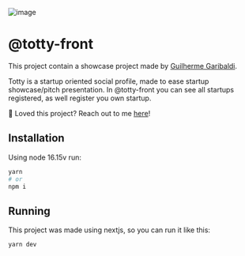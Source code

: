 ![image](https://user-images.githubusercontent.com/88388850/182261726-9b5b8993-da0c-4bb5-b39a-adefde78b16e.png)

# @totty-front

This project contain a showcase project made by [Guilherme Garibaldi](https://www.linkedin.com/in/guigaribalde/).

Totty is a startup oriented social profile, made to ease startup showcase/pitch presentation. In @totty-front you can see all startups registered, as well register you own startup.

🚀 Loved this project? Reach out to me [here](https://www.linkedin.com/in/guigaribalde/)!

## Installation

Using node 16.15v run:
```sh
yarn
# or
npm i
```

## Running

This project was made using nextjs, so you can run it like this:
```sh
yarn dev
```
